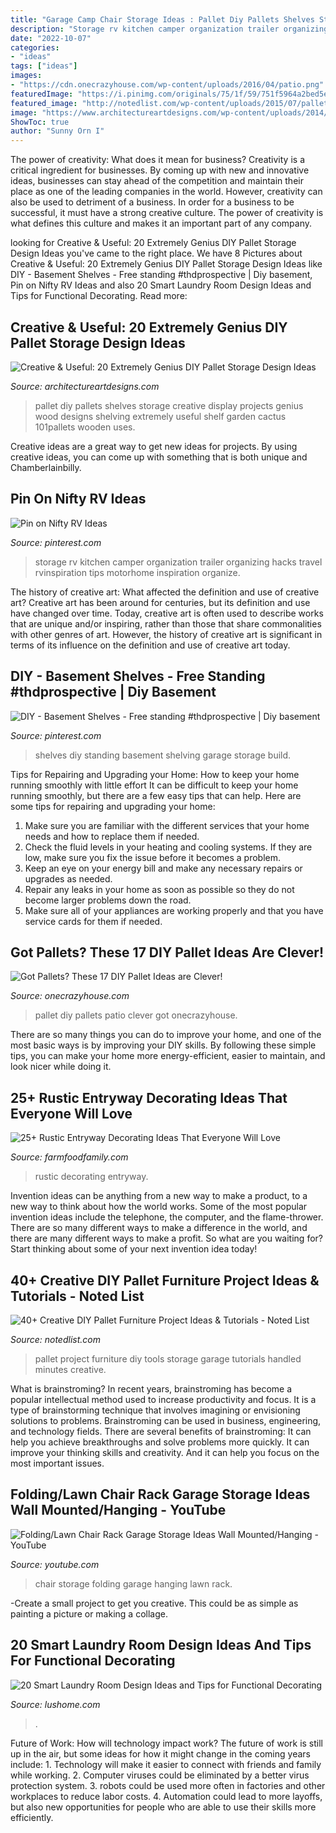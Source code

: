 ```yaml
---
title: "Garage Camp Chair Storage Ideas : Pallet Diy Pallets Shelves Storage Creative Display Projects Genius Wood Designs Shelving Extremely Useful Shelf Garden Cactus 101pallets Wooden Uses"
description: "Storage rv kitchen camper organization trailer organizing hacks travel rvinspiration tips motorhome inspiration organize"
date: "2022-10-07"
categories:
- "ideas"
tags: ["ideas"]
images:
- "https://cdn.onecrazyhouse.com/wp-content/uploads/2016/04/patio.png"
featuredImage: "https://i.pinimg.com/originals/75/1f/59/751f5964a2bed5e830cdebd89c068d04.png"
featured_image: "http://notedlist.com/wp-content/uploads/2015/07/pallet-furniture-project-ideas/47-pallet-furniture-project-ideas.jpg"
image: "https://www.architectureartdesigns.com/wp-content/uploads/2014/12/1814-630x839.jpg"
ShowToc: true
author: "Sunny Orn I"
---
```



The power of creativity: What does it mean for business?
Creativity is a critical ingredient for businesses. By coming up with new and innovative ideas, businesses can stay ahead of the competition and maintain their place as one of the leading companies in the world. However, creativity can also be used to detriment of a business. In order for a business to be successful, it must have a strong creative culture. The power of creativity is what defines this culture and makes it an important part of any company.

	

		
looking for Creative &amp; Useful: 20 Extremely Genius DIY Pallet Storage Design Ideas you've came to the right place. We have 8 Pictures about Creative &amp; Useful: 20 Extremely Genius DIY Pallet Storage Design Ideas like DIY - Basement Shelves - Free standing #thdprospective | Diy basement, Pin on Nifty RV Ideas and also 20 Smart Laundry Room Design Ideas and Tips for Functional Decorating. Read more:
		
    
## Creative &amp; Useful: 20 Extremely Genius DIY Pallet Storage Design Ideas

<img loading=lazy src="https://www.architectureartdesigns.com/wp-content/uploads/2014/12/1814-630x839.jpg" onerror="this.onerror=null;this.src='https://tse4.mm.bing.net/th?id=OIP.TS8wga1sgK0F6RrwdSjuyAHaJ3&amp;pid=15.1';" alt="Creative &amp; Useful: 20 Extremely Genius DIY Pallet Storage Design Ideas">

_Source: architectureartdesigns.com_

>pallet diy pallets shelves storage creative display projects genius wood designs shelving extremely useful shelf garden cactus 101pallets wooden uses. 

	

Creative ideas are a great way to get new ideas for projects. By using creative ideas, you can come up with something that is both unique and Chamberlainbilly.

    
## Pin On Nifty RV Ideas

<img loading=lazy src="https://i.pinimg.com/originals/75/1f/59/751f5964a2bed5e830cdebd89c068d04.png" onerror="this.onerror=null;this.src='https://tse4.mm.bing.net/th?id=OIP.8Hzp-KrctM4K1B_3u1ekZgHaLG&amp;pid=15.1';" alt="Pin on Nifty RV Ideas">

_Source: pinterest.com_

>storage rv kitchen camper organization trailer organizing hacks travel rvinspiration tips motorhome inspiration organize. 

	

The history of creative art: What affected the definition and use of creative art?
Creative art has been around for centuries, but its definition and use have changed over time. Today, creative art is often used to describe works that are unique and/or inspiring, rather than those that share commonalities with other genres of art. However, the history of creative art is significant in terms of its influence on the definition and use of creative art today.

    
## DIY - Basement Shelves - Free Standing #thdprospective | Diy Basement

<img loading=lazy src="https://i.pinimg.com/originals/5e/44/96/5e4496a959c574a101b0895b8fe90526.jpg" onerror="this.onerror=null;this.src='https://tse3.mm.bing.net/th?id=OIP.BUnHfHaczakVjlhI23PtuAHaEK&amp;pid=15.1';" alt="DIY - Basement Shelves - Free standing #thdprospective | Diy basement">

_Source: pinterest.com_

>shelves diy standing basement shelving garage storage build. 

	

Tips for Repairing and Upgrading your Home: How to keep your home running smoothly with little effort
It can be difficult to keep your home running smoothly, but there are a few easy tips that can help. Here are some tips for repairing and upgrading your home:
1. Make sure you are familiar with the different services that your home needs and how to replace them if needed.
2. Check the fluid levels in your heating and cooling systems. If they are low, make sure you fix the issue before it becomes a problem.
3. Keep an eye on your energy bill and make any necessary repairs or upgrades as needed.
4. Repair any leaks in your home as soon as possible so they do not become larger problems down the road.
5. Make sure all of your appliances are working properly and that you have service cards for them if needed.

    
## Got Pallets? These 17 DIY Pallet Ideas Are Clever!

<img loading=lazy src="https://cdn.onecrazyhouse.com/wp-content/uploads/2016/04/patio.png" onerror="this.onerror=null;this.src='https://tse2.mm.bing.net/th?id=OIP.a-UWuKW6RSlHqJJOdDN5AwHaHE&amp;pid=15.1';" alt="Got Pallets? These 17 DIY Pallet Ideas are Clever!">

_Source: onecrazyhouse.com_

>pallet diy pallets patio clever got onecrazyhouse. 

	

There are so many things you can do to improve your home, and one of the most basic ways is by improving your DIY skills. By following these simple tips, you can make your home more energy-efficient, easier to maintain, and look nicer while doing it.

    
## 25+ Rustic Entryway Decorating Ideas That Everyone Will Love

<img loading=lazy src="https://i2.wp.com/farmfoodfamily.com/wp-content/uploads/2018/05/09-rustic-entryway-decorating-ideas.jpg?resize=900%2C1359&amp;ssl=1" onerror="this.onerror=null;this.src='https://tse4.mm.bing.net/th?id=OIP.cMK25A_X3FZqI7EZiTOLbwHaLL&amp;pid=15.1';" alt="25+ Rustic Entryway Decorating Ideas That Everyone Will Love">

_Source: farmfoodfamily.com_

>rustic decorating entryway. 

	

Invention ideas can be anything from a new way to make a product, to a new way to think about how the world works. Some of the most popular invention ideas include the telephone, the computer, and the flame-thrower. There are so many different ways to make a difference in the world, and there are many different ways to make a profit. So what are you waiting for? Start thinking about some of your next invention idea today!

    
## 40+ Creative DIY Pallet Furniture Project Ideas &amp; Tutorials - Noted List

<img loading=lazy src="http://notedlist.com/wp-content/uploads/2015/07/pallet-furniture-project-ideas/47-pallet-furniture-project-ideas.jpg" onerror="this.onerror=null;this.src='https://tse2.mm.bing.net/th?id=OIP.B6BShsIPchi9Cf7cxfYKNgHaNI&amp;pid=15.1';" alt="40+ Creative DIY Pallet Furniture Project Ideas &amp; Tutorials - Noted List">

_Source: notedlist.com_

>pallet project furniture diy tools storage garage tutorials handled minutes creative. 

	

What is brainstroming?
In recent years, brainstroming has become a popular intellectual method used to increase productivity and focus. It is a type of brainstorming technique that involves imagining or envisioning solutions to problems. Brainstroming can be used in business, engineering, and technology fields.
There are several benefits of brainstroming: It can help you achieve breakthroughs and solve problems more quickly. It can improve your thinking skills and creativity. And it can help you focus on the most important issues.

    
## Folding/Lawn Chair Rack Garage Storage Ideas Wall Mounted/Hanging - YouTube

<img loading=lazy src="https://i.ytimg.com/vi/nMzTE1J3Qs8/maxresdefault.jpg" onerror="this.onerror=null;this.src='https://tse3.mm.bing.net/th?id=OIP.bvt7i26N0AoMFKH4vg30dAHaEK&amp;pid=15.1';" alt="Folding/Lawn Chair Rack Garage Storage Ideas Wall Mounted/Hanging - YouTube">

_Source: youtube.com_

>chair storage folding garage hanging lawn rack. 

	

-Create a small project to get you creative. This could be as simple as painting a picture or making a collage. 

    
## 20 Smart Laundry Room Design Ideas And Tips For Functional Decorating

<img loading=lazy src="https://www.lushome.com/wp-content/uploads/2014/07/laundry-room-design-decoration-ideas-7.jpg" onerror="this.onerror=null;this.src='https://tse2.mm.bing.net/th?id=OIP.CzTKBYOcMa8AL5MMyEYzDQHaLH&amp;pid=15.1';" alt="20 Smart Laundry Room Design Ideas and Tips for Functional Decorating">

_Source: lushome.com_

>. 

	

Future of Work: How will technology impact work?
The future of work is still up in the air, but some ideas for how it might change in the coming years include: 1. Technology will make it easier to connect with friends and family while working. 
2. Computer viruses could be eliminated by a better virus protection system. 
3. robots could be used more often in factories and other workplaces to reduce labor costs. 
4. Automation could lead to more layoffs, but also new opportunities for people who are able to use their skills more efficiently.

